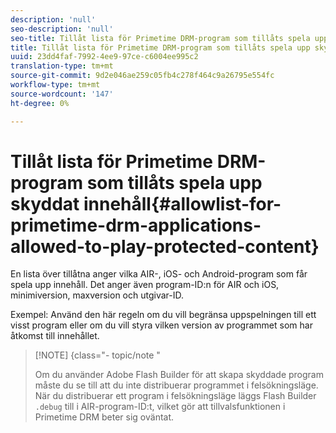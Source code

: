 ```yaml
---
description: 'null'
seo-description: 'null'
seo-title: Tillåt lista för Primetime DRM-program som tillåts spela upp skyddat innehåll
title: Tillåt lista för Primetime DRM-program som tillåts spela upp skyddat innehåll
uuid: 23dd4faf-7992-4ee9-97ce-c6004ee995c2
translation-type: tm+mt
source-git-commit: 9d2e046ae259c05fb4c278f464c9a26795e554fc
workflow-type: tm+mt
source-wordcount: '147'
ht-degree: 0%

---
```



# Tillåt lista för Primetime DRM-program som tillåts spela upp skyddat innehåll{#allowlist-for-primetime-drm-applications-allowed-to-play-protected-content}

En lista över tillåtna anger vilka AIR-, iOS- och Android-program som får spela upp innehåll. Det anger även program-ID:n för AIR och iOS, minimiversion, maxversion och utgivar-ID.

Exempel: Använd den här regeln om du vill begränsa uppspelningen till ett visst program eller om du vill styra vilken version av programmet som har åtkomst till innehållet.

>[!NOTE] {class=&quot;- topic/note &quot;
>
>Om du använder Adobe Flash Builder för att skapa skyddade program måste du se till att du inte distribuerar programmet i felsökningsläge. När du distribuerar ett program i felsökningsläge läggs Flash Builder `.debug` till i AIR-program-ID:t, vilket gör att tillvalsfunktionen i Primetime DRM beter sig oväntat.

